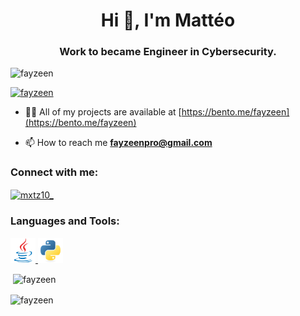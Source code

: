 <h1 align="center">Hi 👋, I'm Mattéo</h1>
<h3 align="center">Work to became Engineer in Cybersecurity.</h3>

<p align="left"> <img src="https://komarev.com/ghpvc/?username=fayzeen&label=Profile%20views&color=0e75b6&style=flat" alt="fayzeen" /> </p>

<p align="left"> <a href="https://github.com/ryo-ma/github-profile-trophy"><img src="https://github-profile-trophy.vercel.app/?username=fayzeen" alt="fayzeen" /></a> </p>

- 👨‍💻 All of my projects are available at [https://bento.me/fayzeen](https://bento.me/fayzeen)

- 📫 How to reach me **fayzeenpro@gmail.com**

<h3 align="left">Connect with me:</h3>
<p align="left">
<a href="https://twitter.com/mxtz10_" target="blank"><img align="center" src="https://raw.githubusercontent.com/rahuldkjain/github-profile-readme-generator/master/src/images/icons/Social/twitter.svg" alt="mxtz10_" height="30" width="40" /></a>
</p>

<h3 align="left">Languages and Tools:</h3>
<p align="left"> <a href="https://www.java.com" target="_blank" rel="noreferrer"> <img src="https://raw.githubusercontent.com/devicons/devicon/master/icons/java/java-original.svg" alt="java" width="40" height="40"/> </a> <a href="https://www.python.org" target="_blank" rel="noreferrer"> <img src="https://raw.githubusercontent.com/devicons/devicon/master/icons/python/python-original.svg" alt="python" width="40" height="40"/> </a> </p>

<p>&nbsp;<img align="center" src="https://github-readme-stats.vercel.app/api?username=fayzeen&show_icons=true&locale=en" alt="fayzeen" /></p>

<p><img align="center" src="https://github-readme-streak-stats.herokuapp.com/?user=fayzeen&" alt="fayzeen" /></p>
